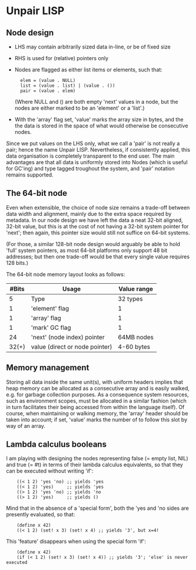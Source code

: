 # Unpair LISP

## Node design
- LHS may contain arbitrarily sized data in-line, or be of fixed size
- RHS is used for (relative) pointers only
- Nodes are flagged as either list items or elements, such that:

        elem = (value . NULL)
        list = (value . list) | (value . ())
        pair = (value . elem)

  (Where NULL and () are both empty 'next' values in a node, but the nodes are
   either marked to be an 'element' or a 'list'.)

- With the 'array' flag set, 'value' marks the array size in bytes, and the
  the data is stored in the space of what would otherwise be consecutive nodes.

Since we put values on the LHS only, what we call a 'pair' is not really a
pair; hence the name Unpair LISP. Nevertheless, if consistently applied, this
data organisation is completely transparent to the end user. The main advantages
are that all data is uniformly stored into Nodes (which is useful for GC'ing)
and type tagged troughout the system, and 'pair' notation remains supported.

## The 64-bit node
Even when extensible, the choice of node size remains a trade-off between data
width and alignment, mainly due to the extra space required by metadata. In our
node design we have left the data a neat 32-bit aligned, 32-bit value, but this
is at the cost of not having a 32-bit system pointer for 'next'; then again,
this pointer size would still not suffice on 64-bit systems.

(For those, a similar 128-bit node design would arguably be able to hold 'full'
system pointers, as most 64-bit platforms only support 48 bit addresses; but
then one trade-off would be that every single value requires 128 bits.)

The 64-bit node memory layout looks as follows:

| #Bits | Usage                          | Value range |
|-------|--------------------------------|-------------|
| 5     | Type                           | 32 types    |
| 1     | 'element' flag                 | 1           |
| 1     | 'array' flag                   | 1           |
| 1     | 'mark' GC flag                 | 1           |
| 24    | 'next' (node index) pointer    | 64MB nodes  |
| 32(+) | value (direct or node pointer) | 4-60 bytes  |


## Memory management
Storing all data inside the same unit(s), with uniform headers implies that
heap memory can be allocated as a consecutive array and is easily walked, e.g.
for garbage collection purposes. As a consequence system resources, such as
environment scopes, must be allocated in a similar fashion (which in turn
facilitates their being accessed from within the language itself). Of course,
when maintaining or walking memory, the 'array' header should be taken into
account; if set, 'value' marks the number of to follow this slot by way of
an array.

## Lambda calculus booleans
I am playing with designing the nodes representing false (= empty list, NIL)
and true (= #t) in terms of their lambda calculus equivalents, so that they
can be executed without writing 'if':

        ((< 1 2) 'yes 'no) ;; yields 'yes
        ((< 1 2) 'yes)     ;; yields 'yes
        ((> 1 2) 'yes 'no) ;; yields 'no
        ((> 1 2) 'yes)     ;; yields ()

Mind that in the absence of a 'special form', both the 'yes and 'no sides are
presently evaluated, so that:

        (define x 42)
        ((< 1 2) (set! x 3) (set! x 4) ;; yields '3', but x=4!

This 'feature' disappears when using the special form 'if':

        (define x 42)
        (if (< 1 2) (set! x 3) (set! x 4)) ;; yields '3'; 'else' is never executed

